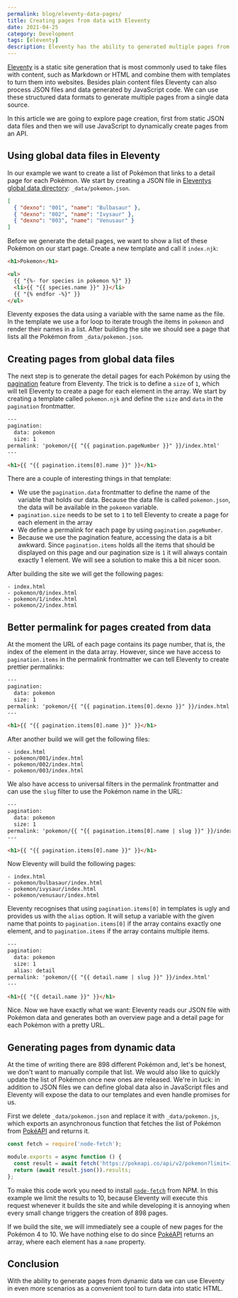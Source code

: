 ```yaml
---
permalink: blog/eleventy-data-pages/
title: Creating pages from data with Eleventy
date: 2021-04-25
category: Development
tags: [eleventy]
description: Eleventy has the ability to generated multiple pages from a structured data source, either static JSON or JSON dynamically generated by JavaScript code.
---
```


[Eleventy](https://www.11ty.dev) is a static site generation that is most commonly used to take files with content, such as Markdown or HTML and combine them with templates to turn them into websites. Besides plain content files Eleventy can also process JSON files and data generated by JavaScript code. We can use these structured data formats to generate multiple pages from a single data source.

In this article we are going to explore page creation, first from static JSON data files and then we will use JavaScript to dynamically create pages from an API.

## Using global data files in Eleventy

In our example we want to create a list of Pokémon that links to a detail page for each Pokémon. We start by creating a JSON file in [Eleventys global data directory](https://www.11ty.dev/docs/config/#directory-for-global-data-files): `_data/pokemon.json`.

```json
[
  { "dexno": "001", "name": "Bulbasaur" },
  { "dexno": "002", "name": "Ivysaur" },
  { "dexno": "003", "name": "Venusaur" }
]
```

Before we generate the detail pages, we want to show a list of these Pokémon on our start page. Create a new template and call it `index.njk`:

```html
<h1>Pokemon</h1>

<ul>
  {{ "{%- for species in pokemon %}" }}
  <li>{{ "{{ species.name }}" }}</li>
  {{ "{% endfor -%}" }}
</ul>
```

Eleventy exposes the data using a variable with the same name as the file. In the template we use a for loop to iterate trough the items in `pokemon` and render their names in a list. After building the site we should see a page that lists all the Pokémon from `_data/pokemon.json`.

## Creating pages from global data files

The next step is to generate the detail pages for each Pokémon by using the [pagination](https://www.11ty.dev/docs/pagination/) feature from Eleventy. The trick is to define a `size` of `1`, which will tell Eleventy to create a page for each element in the array. We start by creating a template called `pokemon.njk` and define the `size` and `data` in the `pagination` frontmatter.

```html
---
pagination:
  data: pokemon
  size: 1
permalink: 'pokemon/{{ "{{ pagination.pageNumber }}" }}/index.html'
---

<h1>{{ "{{ pagination.items[0].name }}" }}</h1>
```

There are a couple of interesting things in that template:

- We use the `pagination.data` frontmatter to define the name of the variable that holds our data. Because the data file is called `pokemon.json`, the data will be available in the `pokemon` variable.
- `pagination.size` needs to be set to `1` to tell Eleventy to create a page for each element in the array
- We define a permalink for each page by using `pagination.pageNumber`.
- Because we use the pagination feature, accessing the data is a bit awkward. Since `pagination.items` holds all the items that should be displayed on this page and our pagination size is `1` it will always contain exactly 1 element. We will see a solution to make this a bit nicer soon.

After building the site we will get the following pages:

```
- index.html
- pokemon/0/index.html
- pokemon/1/index.html
- pokemon/2/index.html
```

## Better permalink for pages created from data

At the moment the URL of each page contains its page number, that is, the index of the element in the data array. However, since we have access to `pagination.items` in the permalink frontmatter we can tell Eleventy to create prettier permalinks:

```html
---
pagination:
  data: pokemon
  size: 1
permalink: 'pokemon/{{ "{{ pagination.items[0].dexno }}" }}/index.html'
---

<h1>{{ "{{ pagination.items[0].name }}" }}</h1>
```

After another build we will get the following files:

```
- index.html
- pokemon/001/index.html
- pokemon/002/index.html
- pokemon/003/index.html
```

We also have access to universal filters in the permalink frontmatter and can use the `slug` filter to use the Pokémon name in the URL:

```html
---
pagination:
  data: pokemon
  size: 1
permalink: 'pokemon/{{ "{{ pagination.items[0].name | slug }}" }}/index.html'
---

<h1>{{ "{{ pagination.items[0].name }}" }}</h1>
```

Now Eleventy will build the following pages:

```
- index.html
- pokemon/bulbasaur/index.html
- pokemon/ivysaur/index.html
- pokemon/venusaur/index.html
```

Eleventy recognises that using `pagination.items[0]` in templates is ugly and provides us with the `alias` option. It will setup a variable with the given name that points to `pagination.items[0]` if the array contains exactly one element, and to `pagination.items` if the array contains multiple items.

```html
---
pagination:
  data: pokemon
  size: 1
  alias: detail
permalink: 'pokemon/{{ "{{ detail.name | slug }}" }}/index.html'
---

<h1>{{ "{{ detail.name }}" }}</h1>
```

Nice. Now we have exactly what we want: Eleventy reads our JSON file with Pokémon data and generates both an overview page and a detail page for each Pokémon with a pretty URL.

## Generating pages from dynamic data

At the time of writing there are 898 different Pokémon and, let's be honest, we don't want to manually compile that list. We would also like to quickly update the list of Pokémon once new ones are released. We're in luck: in addition to JSON files we can define global data also in JavaScript files and Eleventy will expose the data to our templates and even handle promises for us.

First we delete `_data/pokemon.json` and replace it with `_data/pokemon.js`, which exports an asynchronous function that fetches the list of Pokémon from [PokéAPI](https://pokeapi.co) and returns it.

```javascript
const fetch = require('node-fetch');

module.exports = async function () {
  const result = await fetch('https://pokeapi.co/api/v2/pokemon?limit=10');
  return (await result.json()).results;
};
```

To make this code work you need to install [`node-fetch`](https://github.com/node-fetch/node-fetch) from NPM. In this example we limit the results to 10, because Eleventy will execute this request whenever it builds the site and while developing it is annoying when every small change triggers the creation of 898 pages.

If we build the site, we will immediately see a couple of new pages for the Pokémon 4 to 10. We have nothing else to do since [PokéAPI](https://pokeapi.co) returns an array, where each element has a `name` property.

## Conclusion

With the ability to generate pages from dynamic data we can use Eleventy in even more scenarios as a convenient tool to turn data into static HTML.
